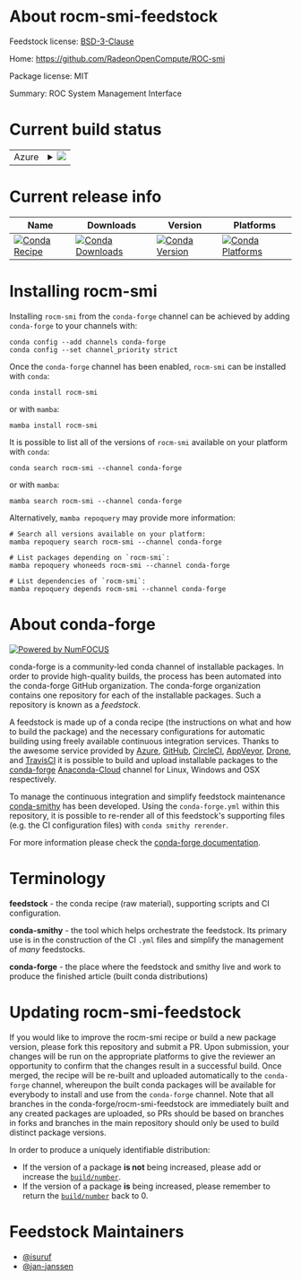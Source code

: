 About rocm-smi-feedstock
========================

Feedstock license: [BSD-3-Clause](https://github.com/conda-forge/rocm-smi-feedstock/blob/main/LICENSE.txt)

Home: https://github.com/RadeonOpenCompute/ROC-smi

Package license: MIT

Summary: ROC System Management Interface

Current build status
====================


<table>
    
  <tr>
    <td>Azure</td>
    <td>
      <details>
        <summary>
          <a href="https://dev.azure.com/conda-forge/feedstock-builds/_build/latest?definitionId=8387&branchName=main">
            <img src="https://dev.azure.com/conda-forge/feedstock-builds/_apis/build/status/rocm-smi-feedstock?branchName=main">
          </a>
        </summary>
        <table>
          <thead><tr><th>Variant</th><th>Status</th></tr></thead>
          <tbody><tr>
              <td>linux_64</td>
              <td>
                <a href="https://dev.azure.com/conda-forge/feedstock-builds/_build/latest?definitionId=8387&branchName=main">
                  <img src="https://dev.azure.com/conda-forge/feedstock-builds/_apis/build/status/rocm-smi-feedstock?branchName=main&jobName=linux&configuration=linux%20linux_64_" alt="variant">
                </a>
              </td>
            </tr>
          </tbody>
        </table>
      </details>
    </td>
  </tr>
</table>

Current release info
====================

| Name | Downloads | Version | Platforms |
| --- | --- | --- | --- |
| [![Conda Recipe](https://img.shields.io/badge/recipe-rocm--smi-green.svg)](https://anaconda.org/conda-forge/rocm-smi) | [![Conda Downloads](https://img.shields.io/conda/dn/conda-forge/rocm-smi.svg)](https://anaconda.org/conda-forge/rocm-smi) | [![Conda Version](https://img.shields.io/conda/vn/conda-forge/rocm-smi.svg)](https://anaconda.org/conda-forge/rocm-smi) | [![Conda Platforms](https://img.shields.io/conda/pn/conda-forge/rocm-smi.svg)](https://anaconda.org/conda-forge/rocm-smi) |

Installing rocm-smi
===================

Installing `rocm-smi` from the `conda-forge` channel can be achieved by adding `conda-forge` to your channels with:

```
conda config --add channels conda-forge
conda config --set channel_priority strict
```

Once the `conda-forge` channel has been enabled, `rocm-smi` can be installed with `conda`:

```
conda install rocm-smi
```

or with `mamba`:

```
mamba install rocm-smi
```

It is possible to list all of the versions of `rocm-smi` available on your platform with `conda`:

```
conda search rocm-smi --channel conda-forge
```

or with `mamba`:

```
mamba search rocm-smi --channel conda-forge
```

Alternatively, `mamba repoquery` may provide more information:

```
# Search all versions available on your platform:
mamba repoquery search rocm-smi --channel conda-forge

# List packages depending on `rocm-smi`:
mamba repoquery whoneeds rocm-smi --channel conda-forge

# List dependencies of `rocm-smi`:
mamba repoquery depends rocm-smi --channel conda-forge
```


About conda-forge
=================

[![Powered by
NumFOCUS](https://img.shields.io/badge/powered%20by-NumFOCUS-orange.svg?style=flat&colorA=E1523D&colorB=007D8A)](https://numfocus.org)

conda-forge is a community-led conda channel of installable packages.
In order to provide high-quality builds, the process has been automated into the
conda-forge GitHub organization. The conda-forge organization contains one repository
for each of the installable packages. Such a repository is known as a *feedstock*.

A feedstock is made up of a conda recipe (the instructions on what and how to build
the package) and the necessary configurations for automatic building using freely
available continuous integration services. Thanks to the awesome service provided by
[Azure](https://azure.microsoft.com/en-us/services/devops/), [GitHub](https://github.com/),
[CircleCI](https://circleci.com/), [AppVeyor](https://www.appveyor.com/),
[Drone](https://cloud.drone.io/welcome), and [TravisCI](https://travis-ci.com/)
it is possible to build and upload installable packages to the
[conda-forge](https://anaconda.org/conda-forge) [Anaconda-Cloud](https://anaconda.org/)
channel for Linux, Windows and OSX respectively.

To manage the continuous integration and simplify feedstock maintenance
[conda-smithy](https://github.com/conda-forge/conda-smithy) has been developed.
Using the ``conda-forge.yml`` within this repository, it is possible to re-render all of
this feedstock's supporting files (e.g. the CI configuration files) with ``conda smithy rerender``.

For more information please check the [conda-forge documentation](https://conda-forge.org/docs/).

Terminology
===========

**feedstock** - the conda recipe (raw material), supporting scripts and CI configuration.

**conda-smithy** - the tool which helps orchestrate the feedstock.
                   Its primary use is in the construction of the CI ``.yml`` files
                   and simplify the management of *many* feedstocks.

**conda-forge** - the place where the feedstock and smithy live and work to
                  produce the finished article (built conda distributions)


Updating rocm-smi-feedstock
===========================

If you would like to improve the rocm-smi recipe or build a new
package version, please fork this repository and submit a PR. Upon submission,
your changes will be run on the appropriate platforms to give the reviewer an
opportunity to confirm that the changes result in a successful build. Once
merged, the recipe will be re-built and uploaded automatically to the
`conda-forge` channel, whereupon the built conda packages will be available for
everybody to install and use from the `conda-forge` channel.
Note that all branches in the conda-forge/rocm-smi-feedstock are
immediately built and any created packages are uploaded, so PRs should be based
on branches in forks and branches in the main repository should only be used to
build distinct package versions.

In order to produce a uniquely identifiable distribution:
 * If the version of a package **is not** being increased, please add or increase
   the [``build/number``](https://docs.conda.io/projects/conda-build/en/latest/resources/define-metadata.html#build-number-and-string).
 * If the version of a package **is** being increased, please remember to return
   the [``build/number``](https://docs.conda.io/projects/conda-build/en/latest/resources/define-metadata.html#build-number-and-string)
   back to 0.

Feedstock Maintainers
=====================

* [@isuruf](https://github.com/isuruf/)
* [@jan-janssen](https://github.com/jan-janssen/)


